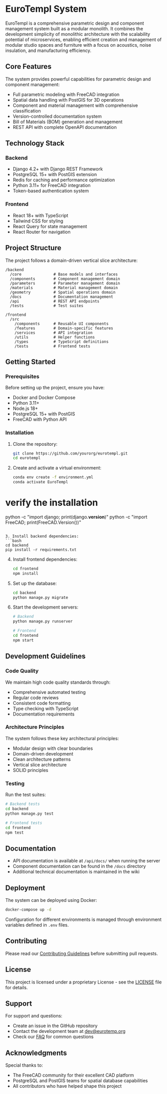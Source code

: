 # EuroTempl System

EuroTempl is a comprehensive parametric design and component management system built as a modular monolith. It combines the development simplicity of monolithic architecture with the scalability potential of microservices, enabling efficient creation and management of modular studio spaces and furniture with a focus on acoustics, noise insulation, and manufacturing efficiency.

## Core Features

The system provides powerful capabilities for parametric design and component management:

- Full parametric modeling with FreeCAD integration
- Spatial data handling with PostGIS for 3D operations
- Component and material management with comprehensive classification
- Version-controlled documentation system
- Bill of Materials (BOM) generation and management
- REST API with complete OpenAPI documentation

## Technology Stack

### Backend
- Django 4.2+ with Django REST Framework
- PostgreSQL 15+ with PostGIS extension
- Redis for caching and performance optimization
- Python 3.11+ for FreeCAD integration
- Token-based authentication system

### Frontend
- React 18+ with TypeScript
- Tailwind CSS for styling
- React Query for state management
- React Router for navigation

## Project Structure

The project follows a domain-driven vertical slice architecture:

```
/backend
  /core              # Base models and interfaces
  /components        # Component management domain
  /parameters        # Parameter management domain
  /materials         # Material management domain
  /geometry          # Spatial operations domain
  /docs              # Documentation management
  /api               # REST API endpoints
  /tests             # Test suites
  
/frontend
  /src
    /components      # Reusable UI components
    /features        # Domain-specific features
    /services        # API integration
    /utils           # Helper functions
    /types           # TypeScript definitions
    /tests           # Frontend tests
```

## Getting Started

### Prerequisites

Before setting up the project, ensure you have:

- Docker and Docker Compose
- Python 3.11+
- Node.js 18+
- PostgreSQL 15+ with PostGIS
- FreeCAD with Python API

### Installation

1. Clone the repository:
   ```bash
   git clone https://github.com/yourorg/eurotempl.git
   cd eurotempl
   ```

2. Create and activate a virtual environment:
   ```bash
   conda env create -f environment.yml
   conda activate EuroTempl  
# verify the installation
   python -c "import django; print(django.__version__)"
   python -c "import FreeCAD; print(FreeCAD.Version())"
   ```

3. Install backend dependencies:
   ```bash
   cd backend
   pip install -r requirements.txt
   ```

4. Install frontend dependencies:
   ```bash
   cd frontend
   npm install
   ```

5. Set up the database:
   ```bash
   cd backend
   python manage.py migrate
   ```

6. Start the development servers:
   ```bash
   # Backend
   python manage.py runserver

   # Frontend
   cd frontend
   npm start
   ```

## Development Guidelines

### Code Quality

We maintain high code quality standards through:

- Comprehensive automated testing
- Regular code reviews
- Consistent code formatting
- Type checking with TypeScript
- Documentation requirements

### Architecture Principles

The system follows these key architectural principles:

- Modular design with clear boundaries
- Domain-driven development
- Clean architecture patterns
- Vertical slice architecture
- SOLID principles

### Testing

Run the test suites:

```bash
# Backend tests
cd backend
python manage.py test

# Frontend tests
cd frontend
npm test
```

## Documentation

- API documentation is available at `/api/docs/` when running the server
- Component documentation can be found in the `/docs` directory
- Additional technical documentation is maintained in the wiki

## Deployment

The system can be deployed using Docker:

```bash
docker-compose up -d
```

Configuration for different environments is managed through environment variables defined in `.env` files.

## Contributing

Please read our [Contributing Guidelines](CONTRIBUTING.md) before submitting pull requests.

## License

This project is licensed under a proprietary License - see the [LICENSE](LICENSE) file for details.

## Support

For support and questions:

- Create an issue in the GitHub repository
- Contact the development team at dev@eurotemp.org
- Check our [FAQ](FAQ.md) for common questions

## Acknowledgments

Special thanks to:
- The FreeCAD community for their excellent CAD platform
- PostgreSQL and PostGIS teams for spatial database capabilities
- All contributors who have helped shape this project